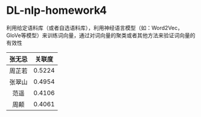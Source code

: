# DL-nlp-homework4  
利用给定语料库（或者自选语料库），利用神经语言模型（如：Word2Vec， GloVe等模型）来训练词向量，通过对词向量的聚类或者其他方法来验证词向量的有效性

|张无忌|	关联度|
|:----:|:----:|
|周芷若|	0.5224|
|张翠山|	0.4954|
|范遥|	0.4106|
|周颠|	0.4061|
